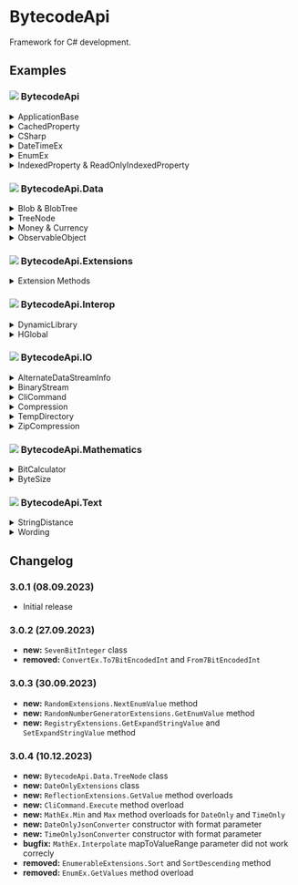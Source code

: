 # BytecodeApi

Framework for C# development.

## Examples

### ![](http://bytecode77.com/public/vs/namespace.png) BytecodeApi

<details>
<summary>ApplicationBase</summary>

Get information about the application: (non-exhaustive list)

```
string pathToExe = ApplicationBase.Path;
string myVersion = ApplicationBase.Version;

string processId = ApplicationBase.Process.Id;
string processElevated = ApplicationBase.Process.IsElevated;
```

Restart this process with elevated privileges. `Environment.Exit` will be invoked, after the new process was successfully started.

```
ApplicationBase.RestartElevated("", () => Environment.Exit(0));
```
</details>

<details>
<summary>CachedProperty</summary>

Load the contents of a property once and keep it cached:

```
public static CachedProperty<string> MyCachedFile { get; set; } = new(() =>
{
	// The file is only read the first time when the getter is invoked.
	return File.ReadAllText(@"C:\large_file.txt");
});
```

Optionally, specify a duration after which the value is invalidated and the getter will be invoked again:

```
public static CachedProperty<string> MyCachedFile { get; set; } = new(() =>
{
	return File.ReadAllText(@"C:\large_file.txt");
}, TimeSpan.FromMinutes(10));
```
</details>

<details>
<summary>CSharp</summary>

Try / catch wrappers:

```
// Returns false, if an exception was thrown:
bool worked = CSharp.Try(() => MyFunction());

// Retrieves the string and null, if an exception was thrown:
string? value = CSharp.Try(() => RetrieveString());

// Retry 10 times:
UserDto user = CSharp.Retry(() => GetUser(1), 10);
```

Copy all properties of an object to an object of a different type:

```
UserDto userDto = CSharp.ConvertObject<UserDto>(userEntity, ConvertObjectOptions.IgnoreCase);
```
</details>

<details>
<summary>DateTimeEx</summary>

Convert unix timestamps:

```
int? unixTimeStamp = DateTimeEx.ToUnixTimeStamp(DateTime.Now);
DateTime dateTime = DateTimeEx.FromUnixTimeStamp(unixTimeStamp);
```

Arithmetics:

```
int age = CalculateAgeFromBirthday(new DateTime(1991, xx, xx));
```
</details>

<details>
<summary>EnumEx</summary>

Querying the `DescriptionAttribute`:

```
// Get values with descriptions
Dictionary<MyEnum, string> lookup = EnumEx.GetDescriptionLookup<MyEnum>();

// Find enum value by description
MyEnum? value = EnumEx.FindValueByDescription<MyEnum>("The first value");

public enum MyEnum
{
	[Description("The first value")]
	Value1,
	[Description("The second value")]
	Value2,
	[Description("The third value")]
	Value3
}
```
</details>

<details>
<summary>IndexedProperty & ReadOnlyIndexedProperty</summary>

Use `IndexedProperty` or `ReadOnlyIndexedProperty` to provide a property that has an indexer without the need to create a new class.

This indexed property can be backed by, e.g. a `Dictionary`, or the getter and setter can access underlying data from a custom source.

```
public ReadOnlyIndexedProperty<string, ConnectionString> ConnectionStrings { get; private set; } = new(name =>
{
	// Getter
	return GetConnectionStringByName(name);
});

ConnectionString myConnection = ConnectionStrings["Database1"];
```

```
public IndexedProperty<int, string> MyValueCollection { get; private set; } = new(id =>
{
	// Getter
	return "The value";
},
(id, value) =>
{
	// Setter
	// Store "value" under the index "id"
});

// Set
MyValueCollection[1] = "foo";
MyValueCollection[2] = "bar";

// Get
string fooString = MyValueCollection[1];
```
</details>

### ![](http://bytecode77.com/public/vs/namespace.png) BytecodeApi.Data

<details>
<summary>Blob & BlobTree</summary>

A `Blob` is a type with a name and a `byte[]` content:

```
byte[] content = ...
Blob blob = new("my_data", content);

// or:
Blob blob = Blob.FromFile(@"C:\file.txt")
```

A `BlobTree` is a tree structure, similar to a directory & file structure.

```
BlobTree tree = BlobTree.FromDirectory(@"C:\directory_name");
```

Helper method, like `FromFile` and `FromDirectory` exist, but blobs are generic data types and are not tied or limited to files or directories.

Some more helpers around blobs exist:

```
// Find "blobname" in a specified path within the BlobTree:
Blob blob = tree.FindBlob(@"path\to\node\blobname");

// Write entire BlobTree as it is to disk:
tree.SaveToDirectory(@"C:\target_path");
```

The `ZipCompression` class is an adapter between ZIP file compression and `BlobCollection` & `BlobTree` structures.
</details>

<details>
<summary>TreeNode</summary>

A `TreeNode` is a generic, hierarchical data structure. Each `TreeNode` has a value and children.

```
TreeNode<string> tree = new("My root node");

tree.Add("child node 1");
tree.Add("child node 2");
TreeNode<string> child3 = tree.Add("child node 3");

child3.Add("child node 3 child 1");
```

To construct a `TreeNode` statically, use `TreeNodeBuilder`:

```
TreeNode<string> tree = TreeNodeBuilder
	.BeginTree("My root node")
		.Begin("child node 1")
		.End()
		.Begin("child node 2")
		.End()
		.Begin("child node 3")
			.Begin("child node 3 child 1")
			.End()
		.End()
	.EndTree();
```

The `TreeNode` class has various methods for iteration to flatten, access ancestors, siblings, children, etc. A link to its parent node allows navigation up the tree.
</details>

<details>
<summary>Money & Currency</summary>

The `Money` datatype wraps an amount with a currency:

```
Money m = new(9.99, Currency.EUR);
```

With the `CurrencyConverter` and user-provided exchange rates, `Money` objects can be converted into other currencies:

```
CurrencyConverter converter = new()
	.HasConversion(Currency.EUR, Currency.USD, 0.95)
	.HasConversion(Currency.EUR, Currency.CHF, 1.05);

Money convertedValue = converter.Convert(m, Currency.USD);
```
</details>

<details>
<summary>ObservableObject</summary>

The `ObservableObject` class provides a base class for observable objects. This is especially relevant in WPF & MVVM.

```
public class MyDto : ObservableObject
{
	private string _Name;
	public string Name
	{
		get => _Name;
		set => Set(ref _Name, value);
	}
}
```

The pattern is simple and does not bulge performance.
</details>

### ![](http://bytecode77.com/public/vs/namespace.png) BytecodeApi.Extensions

<details>
<summary>Extension Methods</summary>

This namespace contains extensions for all default types and several common .NET classes.

Here are some examples. However, there are so many extension methods that it's not possible to provide examples for each of them here.

```
// StringExtensions:

string subStr = "Hello, world!".SubstringFrom(","); // " world!"

string[] lines = "line 1\r\nline2\r\nline 3".SplitToLines();

int? maybeInt32Value = "123".ToInt32OrNull();


// ByteArrayExtensions:

bool arraysEqual = byteArrayA.Compare(byteArrayB);

int index = byteArrayA.FindSequence(byteArrayB);

string hexString = byteArray.ToHexadecimalString();
```
</details>

### ![](http://bytecode77.com/public/vs/namespace.png) BytecodeApi.Interop

<details>
<summary>DynamicLibrary</summary>

Dynamic invocation of DLL functions:

```
DynamicLibrary user32 = new("user32.dll");
DynamicLibraryFunction<int> function = user32.GetFunction<int>("GetTickCount", CallingConvention.StdCall, CharSet.Auto);

int ticks = function.Call();
```
</details>

<details>
<summary>HGlobal</summary>

Safe HGLOBAL Wrapper:

```
// Allocate HGLOBAL with 1024 bytes.
using (HGlobal mem = new(1024))
{
}

// Disposed!
```

Helper methods:

```
HGlobal mem = HGlobal.FromArray(byteArray);
byte[] array = mem.ToArray();

HGlobal memFromStruct = HGlobal.FromStructure(myStruct);

```
</details>

### ![](http://bytecode77.com/public/vs/namespace.png) BytecodeApi.IO

<details>
<summary>AlternateDataStreamInfo</summary>

Iterate alternate data streams of a file:

```
AlternateDataStreamInfo adsInfo = new(@"C:\file.txt");

foreach (AlternateDataStream ads in adsInfo.Streams)
{
	Console.WriteLine(ads.Name);
	Console.WriteLine(ads.ReadAllText());
}
```
</details>

<details>
<summary>BinaryStream</summary>

The `BinaryStream` combines the capabilities of `BinaryReader` and `BinaryWriter` and keeps track of the read and written byte count.

```
using (FileStream fileStream = File.OpenWrite(@"C:\file.txt"))
{
	using BinaryStream stream = new(fileStream);

	// Write to underlying stream
	stream.Write(123);
	stream.Write("foo");

	stream.BaseStream.Seek(0, SeekOrigin.Begin);

	// Read from underlying stream
	int number = stream.ReadInt32();
	string str = stream.ReadString();
}
```
</details>

<details>
<summary>CliCommand</summary>

Execute a file and retrieve the exit code and console output:

```
CliResult result = CliCommand
	.FileName("netstat")
	.Arguments("-o")
	.Hidden()
	.Execute();

int exitCode = result.ExitCode;
string consoleOutput = result.Output;
```
</details>

<details>
<summary>Compression</summary>

The `Compression` class offers a quick way to compress and decompress `byte[]` values:

```
byte[] compressed = Compression.Compress(data);
byte[] decompressed = Compression.Decompress(compressed);
```
</details>

<details>
<summary>TempDirectory</summary>

Creates a file in the system temp directory with the `FileAttributes.Temporary` attribute:

```
string path = TempDirectory.CreateFile("file.txt", byteArray);

// path = C:\Users\john\AppData\Local\Temp\{27666d85-2ab5-4c30-aa70-f00fc07f03e8}\file.txt
```

A subdirectory ensures that the path is unique **and** the file name does not need to be changed.
</details>

<details>
<summary>ZipCompression</summary>

The `ZipCompression` class compresses and decompresses ZIP archives from `BlobTree` objects:

```
// Decompress ZIP file into hierarchical structure:
BlobTree decompressed = ZipCompression.Decompress(@"C:\file.zip");

// Create ZIP file from hierarchical structure:
byte[] zipFile = ZipCompression.Compress(decompressed);
```
</details>

### ![](http://bytecode77.com/public/vs/namespace.png) BytecodeApi.Mathematics

<details>
<summary>BitCalculator</summary>

This class performs bitwise computations on numeric values.

Get n'th bit from integer number:

```
bool bit = BitCalculator.GetBit(number, 3);
```

Set n'th bit of integer number:

```
// true = bit set; false = bit not set
number = BitCalculator.SetBit(number, 3, true);
```
</details>

<details>
<summary>ByteSize</summary>

The `ByteSize` structure represents a size, in bytes:

```
ByteSize size = 10000;

// "9,77 KB"
string str = size.Format();
```
</details>

### ![](http://bytecode77.com/public/vs/namespace.png) BytecodeApi.Text

<details>
<summary>StringDistance</summary>

String distance algorithms:

```
int distance1 = StringDistance.Levenshtein("hello", "holla");
int distance2 = StringDistance.DamerauLevenshtein("hello", "holla");
```
</details>

<details>
<summary>Wording</summary>

String utility for linguistic text processing:

```
// "This is..."
string trimmedStr = Wording.TrimText("This is a very long sentence.", 10);
```

```
// "head, shoulders, knees and toes"
string joined = Wording.JoinStrings(", ", " and ", "head", "shoulders", "knees", "toes");
```

```
// Text where each line does not exceed 80 characters:
string wrappedTo80chars = Wording.WrapText("A whole paragraph with 1000 words [...]", 80, false);
```
</details>

## Changelog

### 3.0.1 (08.09.2023)

* Initial release

### 3.0.2 (27.09.2023)

* **new:** `SevenBitInteger` class
* **removed:** `ConvertEx.To7BitEncodedInt` and `From7BitEncodedInt`

### 3.0.3 (30.09.2023)

* **new:** `RandomExtensions.NextEnumValue` method
* **new:** `RandomNumberGeneratorExtensions.GetEnumValue` method
* **new:** `RegistryExtensions.GetExpandStringValue` and `SetExpandStringValue` method

### 3.0.4 (10.12.2023)

* **new:** `BytecodeApi.Data.TreeNode` class
* **new:** `DateOnlyExtensions` class
* **new:** `ReflectionExtensions.GetValue` method overloads
* **new:** `CliCommand.Execute` method overload
* **new:** `MathEx.Min` and `Max` method overloads for `DateOnly` and `TimeOnly`
* **new:** `DateOnlyJsonConverter` constructor with format parameter
* **new:** `TimeOnlyJsonConverter` constructor with format parameter
* **bugfix:** `MathEx.Interpolate` mapToValueRange parameter did not work correcly
* **removed:** `EnumerableExtensions.Sort` and `SortDescending` method
* **removed:** `EnumEx.GetValues` method overload